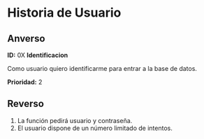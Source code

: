 # Historia de Usuario

## Anverso

**ID:** 0X **Identificacion**

Como usuario quiero identificarme para entrar a la base de datos.

**Prioridad:** 2

## Reverso

1. La función pedirá usuario y contraseña.
2. El usuario dispone de un número limitado de intentos.

